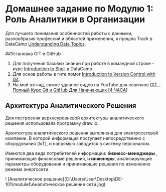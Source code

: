 # Домашнее задание по Модулю 1: Роль Аналитики в Организации

Для лучшего понимания особенностей работы с данными, разнообразия профессий и областей применения, я прошла Track в DataCamp [Understanding Data Topics](https://app.datacamp.com/learn/skill-tracks/understanding-data-topics).<br>



##Установка GIT и GitHub
1. Для получения базовых знаний при работе в командной строке - курс [Introduction to Shell](https://app.datacamp.com/learn/courses/introduction-to-shell) в DataCamp.
1. Для основ работы в гите помог [Introduction to Version Control with Git](https://app.datacamp.com/learn/courses/introduction-to-version-control-with-git).
1. На мой взгляд, самое удачное видео на YouTube для новичков [GIT - Полный Курс Git и GitHub Для Начинающих [4 ЧАСА]](https://www.youtube.com/watch?v=O00FTZDxD0o)

 ## Архитектура Аналитического Решения

Для построения верхнеуровневой архитектуры аналитического решения использовала программу draw.io.
  
  Архитектура аналитического решения выполнена для электросетевой компании. В которой информация поступает непосредственно с оборудования (IoT), и напрямую заводится в систему персоналом. 
  
  Имеются два вида потребителей информации: **бизнесс-менеджеры** , принимающие финансовые решения,  и **инженеры**, анализирующие параметры оборудования и принимающие решения по изменению режима энергосети. 

! [Аналитическое решение](C:\Users\User\Desktop\DE-101\module1\Аналитическое решение сети.jpg)

